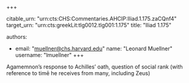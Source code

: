 +++


citable_urn: "urn:cts:CHS:Commentaries.AHCIP:Iliad.1.175.zaCQnf4"
target_urn: "urn:cts:greekLit:tlg0012.tlg001:1.175"
title: "Iliad 1.175"

authors:
- email: "muellner@chs.harvard.edu"
  name: "Leonard Muellner"
  username: "lmuellner"
+++

<p>Agamemnon’s response to Achilles’ oath, question of social rank (with reference to timē he receives from many, including Zeus)</p>